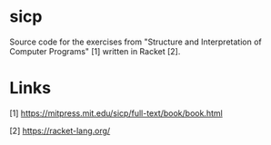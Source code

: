 # sicp

Source code for the exercises from "Structure and Interpretation of Computer Programs" [1] written in Racket [2].

# Links

[1] https://mitpress.mit.edu/sicp/full-text/book/book.html

[2] https://racket-lang.org/
